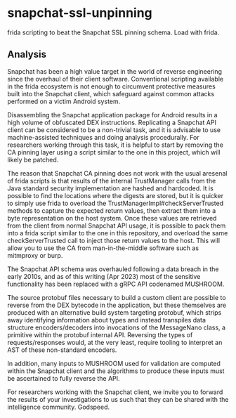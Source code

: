 # snapchat-ssl-unpinning

frida scripting to beat the Snapchat SSL pinning schema. Load with frida.

## Analysis

Snapchat has been a high value target in the world of reverse engineering since the overhaul of their client software. Conventional scripting available in the frida ecosystem is not enough to circumvent protective measures built into the Snapchat client, which safeguard against common attacks performed on a victim Android system.

Disassembling the Snapchat application package for Android results in a high volume of obfuscated DEX instructions. Replicating a Snapchat API client can be considered to be a non-trivial task, and it is advisable to use machine-assisted techniques and doing analysis procedurally. For researchers working through this task, it is helpful to start by removing the CA pinning layer using a script similar to the one in this project, which will likely be patched.

The reason that Snapchat CA pinning does not work with the usual aresenal of frida scripts is that results of the internal TrustManager calls from the Java standard security implementation are hashed and hardcoded. It is possible to find the locations where the digests are stored, but it is quicker to simply use frida to overload the TrustManagerImpl#checkServerTrusted methods to capture the expected return values, then extract them into a byte representation on the host system. Once these values are retrieved from the client from normal Snapchat API usage, it is possible to pack them into a frida script similar to the one in this repository, and overload the same checkServerTrusted call to inject those return values to the host. This will allow you to use the CA from man-in-the-middle software such as mitmproxy or burp.

The Snapchat API schema was overhauled following a data breach in the early 2010s, and as of this writing (Apr 2023) most of the sensitive functionality has been replaced with a gRPC API codenamed MUSHROOM.

The source protobuf files necessary to build a custom client are possible to reverse from the DEX bytecode in the application, but these themselves are produced with an alternative build system targeting protobuf, which strips away identifying information about types and instead transpiles data structure encoders/decoders into invocations of the MessageNano class, a primitive within the protobuf internal API. Reversing the types of requests/responses would, at the very least, require tooling to interpret an AST of these non-standard encoders.

In addition, many inputs to MUSHROOM used for validation are computed within the Snapchat client and the algorithms to produce these inputs must be ascertained to fully reverse the API.

For researchers working with the Snapchat client, we invite you to forward the results of your investigations to us such that they can be shared with the intelligence community. Godspeed.

